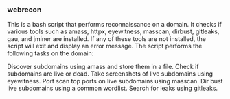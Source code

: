 ### webrecon

This is a bash script that performs reconnaissance on a domain. It checks if various tools such as amass, httpx, eyewitness, masscan, dirbust, gitleaks, gau, and jminer are installed. If any of these tools are not installed, the script will exit and display an error message. The script performs the following tasks on the domain:

Discover subdomains using amass and store them in a file.
Check if subdomains are live or dead.
Take screenshots of live subdomains using eyewitness.
Port scan top ports on live subdomains using masscan.
Dir bust live subdomains using a common wordlist.
Search for leaks using gitleaks.


